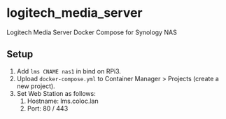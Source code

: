 # logitech_media_server
Logitech Media Server Docker Compose for Synology NAS

## Setup

1. Add `lms CNAME nas1` in bind on RPi3.
1. Upload `docker-compose.yml` to Container Manager > Projects (create a new project).
1. Set Web Station as follows:
	1. Hostname: lms.coloc.lan
	1. Port: 80 / 443
